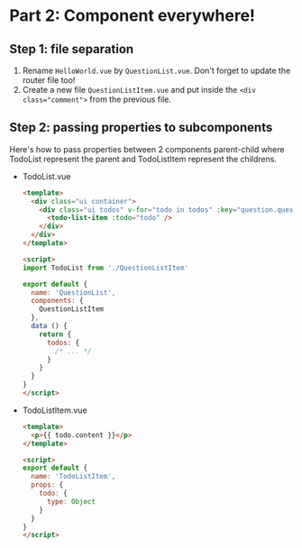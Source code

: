 # Part 2: Component everywhere!

## Step 1: file separation

1. Rename `HelloWorld.vue` by `QuestionList.vue`. Don't forget to update the router file too!
2. Create a new file `QuestionListItem.vue` and put inside the `<div class="comment">` from the previous file.


## Step 2: passing properties to subcomponents

Here's how to pass properties between 2 components parent-child where TodoList represent the parent and TodoListItem represent the childrens.

* TodoList.vue

    ```html
    <template>
      <div class="ui container">
        <div class="ui todos" v-for="todo in todos" :key="question.question_id">
          <todo-list-item :todo="todo" />
        </div>
      </div>
    </template>

    <script>
    import TodoList from './QuestionListItem'

    export default {
      name: 'QuestionList',
      components: {
        QuestionListItem
      },
      data () {
        return {
          todos: {
            /* ... */
          }
        }
      }
    }
    </script>
    ```


* TodoListItem.vue

    ```html
    <template>
      <p>{{ todo.content }}</p>
    </template>

    <script>
    export default {
      name: 'TodoListItem',
      props: {
        todo: {
          type: Object
        }
      }
    }
    </script>
    ```